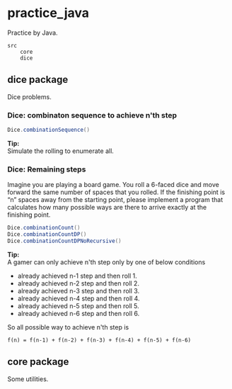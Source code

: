 # practice_java
Practice by Java.

```
src
    core
    dice
```


## dice package
Dice problems.

### Dice: combinaton sequence to achieve n'th step
```java
Dice.combinationSequence()
```
**Tip:**<br/>
Simulate the rolling to enumerate all.

### Dice: Remaining steps
Imagine you are playing a board game. You roll a 6-faced dice and move forward the same number of spaces that you rolled. If the finishing point is “n” spaces away from the starting point, please implement a program that calculates how many possible ways are there to arrive exactly at the finishing point.

```java
Dice.combinationCount()
Dice.combinationCountDP()
Dice.combinationCountDPNoRecursive()
```

**Tip:**<br/>
A gamer can only achieve n'th step only by one of below conditions
- already achieved n-1 step and then roll 1.
- already achieved n-2 step and then roll 2.
- already achieved n-3 step and then roll 3.
- already achieved n-4 step and then roll 4.
- already achieved n-5 step and then roll 5.
- already achieved n-6 step and then roll 6.

So all possible way to achieve n'th step is
```
f(n) = f(n-1) + f(n-2) + f(n-3) + f(n-4) + f(n-5) + f(n-6)
```


## core package
Some utilities.
